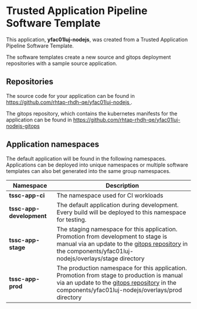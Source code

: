 # Trusted Application Pipeline Software Template

This application, **yfac01luj-nodejs**, was created from a Trusted Application Pipeline Software Template.

The software templates create a new source and gitops deployment repositories with a sample source application. 

## Repositories

The source code for your application can be found in [https://github.com/rhtap-rhdh-qe/yfac01luj-nodejs ](https://github.com/rhtap-rhdh-qe/yfac01luj-nodejs ).
 
The gitops repository, which contains the kubernetes manifests for the application can be found in 
[https://github.com/rhtap-rhdh-qe/yfac01luj-nodejs-gitops ](https://github.com/rhtap-rhdh-qe/yfac01luj-nodejs-gitops ) 

## Application namespaces 

The default application will be found in the following namespaces. Applications can be deployed into unique namespaces or multiple software templates can also bet generated into the same group namespaces.  

|  Namespace   |  Description   |  
| -------- | -------- |
| **tssc-app-ci** | The namespace used for CI workloads |
| **tssc-app-development** | The default application during development. Every build will be deployed to this namespace for testing. |
| **tssc-app-stage** | The staging namespace for this application. Promotion from development to stage is manual via an update to the [gitops repository](https://github.com/rhtap-rhdh-qe/yfac01luj-nodejs-gitops ) in the components/yfac01luj-nodejs/overlays/stage directory |
| **tssc-app-prod** | The production namespace for this application. Promotion from stage to production is manual via an update to the [gitops repository](https://github.com/rhtap-rhdh-qe/yfac01luj-nodejs-gitops ) in the components/yfac01luj-nodejs/overlays/prod directory |